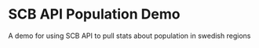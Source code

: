 # SCB API Population Demo
A demo for using SCB API to pull stats about population in swedish regions
